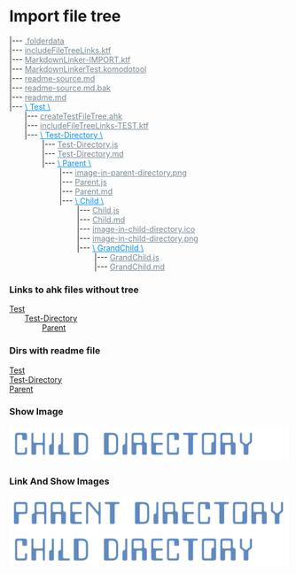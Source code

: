 # Import file tree  
|--- <a href=".folderdata" style="color:#788894;" >.folderdata</a>  
|--- <a href="includeFileTreeLinks.ktf" style="color:#788894;" >includeFileTreeLinks.ktf</a>  
|--- <a href="MarkdownLinker-IMPORT.ktf" style="color:#788894;" >MarkdownLinker-IMPORT.ktf</a>  
|--- <a href="MarkdownLinkerTest.komodotool" style="color:#788894;" >MarkdownLinkerTest.komodotool</a>  
|--- <a href="readme-source.md" style="color:#788894;" >readme-source.md</a>  
|--- <a href="readme-source.md.bak" style="color:#788894;" >readme-source.md.bak</a>  
|--- <a href="readme.md" style="color:#788894;" >readme.md</a>  
|--- <a href="Test" style="color:#0091ff;" >\ Test \\</a>  
 &nbsp; &nbsp; &nbsp; &nbsp;|--- <a href="Test/createTestFileTree.ahk" style="color:#788894;" >createTestFileTree.ahk</a>  
 &nbsp; &nbsp; &nbsp; &nbsp;|--- <a href="Test/includeFileTreeLinks-TEST.ktf" style="color:#788894;" >includeFileTreeLinks-TEST.ktf</a>  
 &nbsp; &nbsp; &nbsp; &nbsp;|--- <a href="Test/Test-Directory" style="color:#0091ff;" >\ Test-Directory \\</a>  
 &nbsp; &nbsp; &nbsp; &nbsp; &nbsp; &nbsp; &nbsp; &nbsp;|--- <a href="Test/Test-Directory/Test-Directory.js" style="color:#788894;" >Test-Directory.js</a>  
 &nbsp; &nbsp; &nbsp; &nbsp; &nbsp; &nbsp; &nbsp; &nbsp;|--- <a href="Test/Test-Directory/Test-Directory.md" style="color:#788894;" >Test-Directory.md</a>  
 &nbsp; &nbsp; &nbsp; &nbsp; &nbsp; &nbsp; &nbsp; &nbsp;|--- <a href="Test/Test-Directory/Parent" style="color:#0091ff;" >\ Parent \\</a>  
 &nbsp; &nbsp; &nbsp; &nbsp; &nbsp; &nbsp; &nbsp; &nbsp; &nbsp; &nbsp; &nbsp; &nbsp;|--- <a href="Test/Test-Directory/Parent/image-in-parent-directory.png" style="color:#788894;" >image-in-parent-directory.png</a>  
 &nbsp; &nbsp; &nbsp; &nbsp; &nbsp; &nbsp; &nbsp; &nbsp; &nbsp; &nbsp; &nbsp; &nbsp;|--- <a href="Test/Test-Directory/Parent/Parent.js" style="color:#788894;" >Parent.js</a>  
 &nbsp; &nbsp; &nbsp; &nbsp; &nbsp; &nbsp; &nbsp; &nbsp; &nbsp; &nbsp; &nbsp; &nbsp;|--- <a href="Test/Test-Directory/Parent/Parent.md" style="color:#788894;" >Parent.md</a>  
 &nbsp; &nbsp; &nbsp; &nbsp; &nbsp; &nbsp; &nbsp; &nbsp; &nbsp; &nbsp; &nbsp; &nbsp;|--- <a href="Test/Test-Directory/Parent/Child" style="color:#0091ff;" >\ Child \\</a>  
 &nbsp; &nbsp; &nbsp; &nbsp; &nbsp; &nbsp; &nbsp; &nbsp; &nbsp; &nbsp; &nbsp; &nbsp; &nbsp; &nbsp; &nbsp; &nbsp;|--- <a href="Test/Test-Directory/Parent/Child/Child.js" style="color:#788894;" >Child.js</a>  
 &nbsp; &nbsp; &nbsp; &nbsp; &nbsp; &nbsp; &nbsp; &nbsp; &nbsp; &nbsp; &nbsp; &nbsp; &nbsp; &nbsp; &nbsp; &nbsp;|--- <a href="Test/Test-Directory/Parent/Child/Child.md" style="color:#788894;" >Child.md</a>  
 &nbsp; &nbsp; &nbsp; &nbsp; &nbsp; &nbsp; &nbsp; &nbsp; &nbsp; &nbsp; &nbsp; &nbsp; &nbsp; &nbsp; &nbsp; &nbsp;|--- <a href="Test/Test-Directory/Parent/Child/image-in-child-directory.ico" style="color:#788894;" >image-in-child-directory.ico</a>  
 &nbsp; &nbsp; &nbsp; &nbsp; &nbsp; &nbsp; &nbsp; &nbsp; &nbsp; &nbsp; &nbsp; &nbsp; &nbsp; &nbsp; &nbsp; &nbsp;|--- <a href="Test/Test-Directory/Parent/Child/image-in-child-directory.png" style="color:#788894;" >image-in-child-directory.png</a>  
 &nbsp; &nbsp; &nbsp; &nbsp; &nbsp; &nbsp; &nbsp; &nbsp; &nbsp; &nbsp; &nbsp; &nbsp; &nbsp; &nbsp; &nbsp; &nbsp;|--- <a href="Test/Test-Directory/Parent/Child/GrandChild" style="color:#0091ff;" >\ GrandChild \\</a>  
 &nbsp; &nbsp; &nbsp; &nbsp; &nbsp; &nbsp; &nbsp; &nbsp; &nbsp; &nbsp; &nbsp; &nbsp; &nbsp; &nbsp; &nbsp; &nbsp; &nbsp; &nbsp; &nbsp; &nbsp;|--- <a href="Test/Test-Directory/Parent/Child/GrandChild/GrandChild.js" style="color:#788894;" >GrandChild.js</a>  
 &nbsp; &nbsp; &nbsp; &nbsp; &nbsp; &nbsp; &nbsp; &nbsp; &nbsp; &nbsp; &nbsp; &nbsp; &nbsp; &nbsp; &nbsp; &nbsp; &nbsp; &nbsp; &nbsp; &nbsp;|--- <a href="Test/Test-Directory/Parent/Child/GrandChild/GrandChild.md" style="color:#788894;" >GrandChild.md</a>  

### Links to ahk files without tree  
[Test](Test)  
 &nbsp; &nbsp; &nbsp; &nbsp;[Test-Directory](Test/Test-Directory)  
 &nbsp; &nbsp; &nbsp; &nbsp; &nbsp; &nbsp; &nbsp; &nbsp;[Parent](Test/Test-Directory/Parent)  

### Dirs with readme file  
[Test](Test)  
[Test-Directory](Test/Test-Directory)  
[Parent](Test/Test-Directory/Parent)  

### Show Image  
![image-in-child-directory.ico](Test/Test-Directory/Parent/Child/image-in-child-directory.ico)  

### Link And Show Images  
<a href="Test/Test-Directory/Parent/image-in-parent-directory.png" style="color:#788894;" ><img src="Test/Test-Directory/Parent/image-in-parent-directory.png" alt="image-in-parent-directory.png" ></a>  
<a href="Test/Test-Directory/Parent/Child/image-in-child-directory.png" style="color:#788894;" ><img src="Test/Test-Directory/Parent/Child/image-in-child-directory.png" alt="image-in-child-directory.png" ></a>  
  